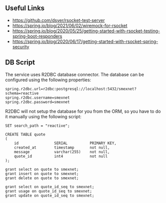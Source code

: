 ## Useful Links

- https://github.com/dsyer/rsocket-test-server
- https://spring.io/blog/2021/06/02/wiremock-for-rsocket
- https://spring.io/blog/2020/05/25/getting-started-with-rsocket-testing-spring-boot-responders
- https://spring.io/blog/2020/06/17/getting-started-with-rsocket-spring-security

## DB Script

The service uses R2DBC database connector. The database can be configured using the following properties:

```
spring.r2dbc.url=r2dbc:postgresql://localhost:5432/smexnet?schema=reactive
spring.r2dbc.username=smexnet
spring.r2dbc.password=smexnet
```

R2DBC will not setup the database for you from the ORM, so you have to do it manually using the following script:

``` 
SET search_path = "reactive";

CREATE TABLE quote
(
    id                SERIAL	      PRIMARY KEY,
    created_at        timestamp    	  not null,
    message  		  varchar(255)    not null,
    quote_id          int4            not null
);

grant select on quote to smexnet;
grant insert on quote to smexnet;
grant delete on quote to smexnet;

grant select on quote_id_seq to smexnet;
grant usage on quote_id_seq to smexnet;
grant update on quote_id_seq to smexnet;
```